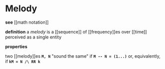 # Melody

**see** [[math notation]]

**definition** a _melody_ is a [[sequence]] of [[frequency]]es over [[time]] perceived as a single entity

**properties**

two [[melody]]es **`M, N`** "sound the same" if **`M -- N = (1...)`** or, equivalently, if **`kM = N /\ RR k`**
